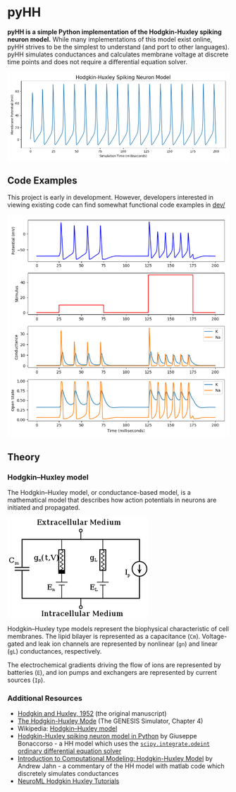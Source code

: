 # pyHH
**pyHH is a simple Python implementation of the Hodgkin-Huxley spiking neuron model.** While many implementations of this model exist online, pyHH strives to be the simplest to understand (and port to other languages). pyHH simulates conductances and calculates membrane voltage at discrete time points and does not require a differential equation solver.

![](dev/concept4.png)

## Code Examples

This project is early in development. However, developers interested in viewing existing code can find somewhat functional code examples in [dev/](/dev/)

![](dev/concept3.png)

## Theory

### Hodgkin–Huxley model
The Hodgkin–Huxley model, or conductance-based model, is a mathematical model that describes how action potentials in neurons are initiated and propagated. 

![](dev/figures/320px-Hodgkin-Huxley.svg.png)

Hodgkin–Huxley type models represent the biophysical characteristic of cell membranes. The lipid bilayer is represented as a capacitance (`Cm`). Voltage-gated and leak ion channels are represented by nonlinear (`gn`) and linear (`gL`) conductances, respectively. 

The electrochemical gradients driving the flow of ions are represented by batteries (`E`), and ion pumps and exchangers are represented by current sources (`Ip`).

### Additional Resources
* [Hodgkin and Huxley, 1952](https://www.ncbi.nlm.nih.gov/pmc/articles/PMC1392413/pdf/jphysiol01442-0106.pdf) (the original manuscript)
* [The Hodgkin-Huxley Mode](http://www.genesis-sim.org/GENESIS/iBoG/iBoGpdf/chapt4.pdf) (The GENESIS Simulator, Chapter 4)
* Wikipedia: [Hodgkin–Huxley model](https://en.wikipedia.org/wiki/Hodgkin%E2%80%93Huxley_model)
* [Hodgkin-Huxley spiking neuron model in Python](https://www.bonaccorso.eu/2017/08/19/hodgkin-huxley-spiking-neuron-model-python/) by Giuseppe Bonaccorso - a HH model which uses the [`scipy.integrate.odeint` ordinary differential equation solver](https://docs.scipy.org/doc/scipy/reference/generated/scipy.integrate.odeint.html)
* [Introduction to Computational Modeling: Hodgkin-Huxley Model](http://andysbrainblog.blogspot.com/2013/10/introduction-to-computational-modeling.html) by Andrew Jahn - a commentary of the HH model with matlab code which discretely simulates conductances
* [NeuroML Hodgkin Huxley Tutorials](https://github.com/swharden/hodgkin_huxley_tutorial)
